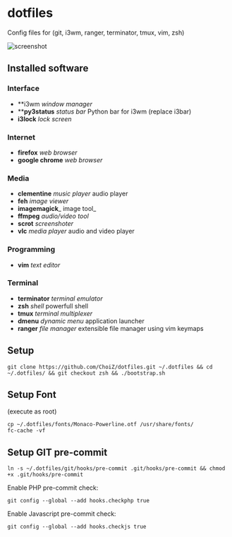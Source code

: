 # dotfiles

Config files for (git, i3wm, ranger, terminator, tmux, vim, zsh)

![screenshot](https://raw.github.com/ChoiZ/dotfiles/gh-pages/dotfiles.png)

## Installed software

### Interface

+ **i3wm _window manager_
+ ****py3status** _status bar_ Python bar for i3wm (replace i3bar)
+ **i3lock** _lock screen_

### Internet

+ **firefox** _web browser_
+ **google chrome** _web browser_

### Media

+ **clementine** _music player_ audio player
+ **feh** _image viewer_
+ **imagemagick**_ image tool_
+ **ffmpeg** _audio/video tool_
+ **scrot** _screenshoter_
+ **vlc** _media player_ audio and video player

### Programming

+ **vim** _text editor_

### Terminal

+ **terminator** _terminal emulator_
+ **zsh** _shell_ powerfull shell
+ **tmux** _terminal multiplexer_
+ **dmenu** _dynamic menu_ application launcher
+ **ranger** _file manager_ extensible file manager using vim keymaps

## Setup

```
git clone https://github.com/ChoiZ/dotfiles.git ~/.dotfiles && cd ~/.dotfiles/ && git checkout zsh && ./bootstrap.sh
```

## Setup Font

(execute as root)
```
cp ~/.dotfiles/fonts/Monaco-Powerline.otf /usr/share/fonts/
fc-cache -vf
```

## Setup GIT pre-commit

```
ln -s ~/.dotfiles/git/hooks/pre-commit .git/hooks/pre-commit && chmod +x .git/hooks/pre-commit
```

Enable PHP pre-commit check:
```
git config --global --add hooks.checkphp true
```

Enable Javascript pre-commit check:
```
git config --global --add hooks.checkjs true
```
